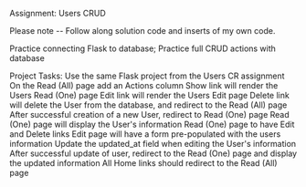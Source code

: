 Assignment: Users CRUD


Please note -- Follow along solution code and inserts of my own code. 

Practice connecting Flask to database; Practice full CRUD actions with database

Project Tasks: 
    Use the same Flask project from the Users CR assignment
    On the Read (All) page add an Actions column
    Show link will render the Users Read (One) page
    Edit link will render the Users Edit page
    Delete link will delete the User from the database, and redirect to the Read (All) page
    After successful creation of a new User, redirect to Read (One) page
    Read (One) page will display the User's information
    Read (One) page to have Edit and Delete links
    Edit page will have a form pre-populated with the users information
    Update the updated_at field when editing the User's information
    After successful update of user, redirect to the Read (One) page and display the updated information
    All Home links should redirect to the Read (All) page